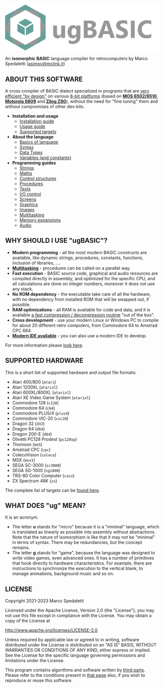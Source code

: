 [![ugBASIC](logo-ugbasic.png)](https://ugbasic.iwashere.eu/)

An **isomorphic BASIC** language compiler for retrocomputers by Marco Spedaletti (asimov@mclink.it)

## ABOUT THIS SOFTWARE

A cross compiler of BASIC dialect specialized in programs that are [very efficient "by design"](https://retroprogramming.iwashere.eu/midres_library:isomorphism) on various [8-bit platforms](https://ugbasic.iwashere.eu/targets) (based on **[MOS 6502/6510](https://ugbasic.iwashere.eu/targets)**, **[Motorola 6809](https://ugbasic.iwashere.eu/targets)** and **[Zilog Z80](https://ugbasic.iwashere.eu/targets)**), without the need for "fine tuning" them and without compromises of other dev-kits.

 * **Installation and usage**
    * [Installation guide](https://ugbasic.iwashere.eu/install)
    * [Usage guide](https://retroprogramming.iwashere.eu/ugbasic:usage)
    * [Supported targets](https://ugbasic.iwashere.eu/targets)
 * **About the language** 
    * [Basics of language](https://retroprogramming.iwashere.eu/ugbasic:user:basics)
    * [Syntax](https://retroprogramming.iwashere.eu/ugbasic:syntax)
    * [Data Types](https://retroprogramming.iwashere.eu/ugbasic:datatypes)
    * [Variables (and constants)](https://retroprogramming.iwashere.eu/ugbasic:variables)
 * **Programming guides** 
    * [Strings](https://retroprogramming.iwashere.eu/ugbasic:user:strings)
    * [Maths](https://retroprogramming.iwashere.eu/ugbasic:user:maths)
    * [Control structures](https://retroprogramming.iwashere.eu/ugbasic:user:control)
    * [Procedures](https://retroprogramming.iwashere.eu/ugbasic:user:procedures)
    * [Texts](https://retroprogramming.iwashere.eu/ugbasic:user:texts)
    * [I/O control](https://retroprogramming.iwashere.eu/ugbasic:user:controls)
    * [Screens](https://retroprogramming.iwashere.eu/ugbasic:user:screens)
    * [Graphics](https://retroprogramming.iwashere.eu/ugbasic:user:graphics)
    * [Images](https://retroprogramming.iwashere.eu/ugbasic:user:images)
    * [Multitasking](https://retroprogramming.iwashere.eu/ugbasic:user:multitasking)
    * [Memory expansions](https://retroprogramming.iwashere.eu/ugbasic:user:expansion)
    * [Audio](https://retroprogramming.iwashere.eu/ugbasic:user:audio)

## WHY SHOULD I USE "ugBASIC"?

 * **Modern programming** - all the most modern BASIC constructs are available, like dynamic strings, procedures, constants, functions, inclusion of libraries, ....
 * **[Multitasking](https://retroprogramming.iwashere.eu/ugbasic:user:multitasking)** - procedures can be called on a parallel way.
 * **Fast execution** - BASIC source code, graphical and audio resources are compiled directly in assembly, and optimized for the specific CPU, and all calculations are done on integer numbers, moreover it does not use any stack.
 * **No ROM dependency** - the executable take care of all the hardware, with no dependency from installed ROM that will be swapped out, if possible.
 * **RAM optimizations** - all RAM is available for code and data, and it is available [a fast compression / decompression routine](https://retroprogramming.iwashere.eu/msc1) "out of the box".
 * **Cross development** - use your modern Linux or Windows PC to compile for about 20 different retro computers, from Commodore 64 to Amstrad CPC 664.
 * **[Modern IDE available](https://spotlessmind1975.itch.io/ugbasic-ide)** - you can also use a modern IDE to develop.

For more information please [look here](https://ugbasic.iwashere.eu/).

## SUPPORTED HARDWARE

This is a short list of supported hardware and output file formats:

 * Atari 400/800 (`atari`)
 * Atari 1200XL (`atarixl`)
 * Atari 600XL/800XL (`atarixl`)
 * Atari XE Video Game System (`atarixl`)
 * Commodore 128 (`c128`)
 * Commodore 64 (`c64`)
 * Commodore PLUS/4 (`plus4`)
 * Commodore VIC-20 (`vic20`)
 * Dragon 32 (`d32`)
 * Dragon 64 (`d64`)
 * Dragon 200-E (`d64`)
 * Olivetti PC128 Prodest (`pc128op`)
 * Thomson (`mo5`)
 * Amstrad CPC (`cpc`)
 * ColecoVision (`coleco`)
 * MSX (`msx1`)
 * SEGA SC-3000 (`sc3000`)
 * SEGA SG-1000 (`sg1000`)
 * TRS-80 Color Computer (`coco`)
 * ZX Spectrum 48K (`zx`)

The complete list of targets can be [found here](https://ugbasic.iwashere.eu/targets).

## WHAT DOES "ug" MEAN?

It is an acronym.

 * The letter **u** stands for "micro" because it is a "minimal" language, which is translated as linearly as possible into assembly without abstractions. Note that the nature of isomorphism is like that it may not be "minimal" in terms of syntax. There may be redundancies, but the concept remains.
 * The letter **g** stands for "game", because the language was designed to write video games, even advanced ones. It has a number of primitives that hook directly to hardware characteristics. For example, there are instructions to synchronize the execution to the vertical blank, to manage animations, background music and so on.


## LICENSE

Copyright 2021-2023 Marco Spedaletti

Licensed under the Apache License, Version 2.0 (the "License");
you may not use this file except in compliance with the License.
You may obtain a copy of the License at

http://www.apache.org/licenses/LICENSE-2.0

Unless required by applicable law or agreed to in writing, software
distributed under the License is distributed on an "AS IS" BASIS,
WITHOUT WARRANTIES OR CONDITIONS OF ANY KIND, either express or implied.
See the License for the specific language governing permissions and
limitations under the License.

This program contains algorithms and software written
by [third parts](THIRD-PARTS.md). Please refer to the conditions present
in [that page](THIRD-PARTS.md) also, if you wish to reproduce or reuse this software.
 
